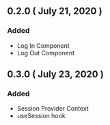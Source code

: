 ## 0.2.0 ( July 21, 2020 )

### Added

- Log In Component
- Log Out Component


## 0.3.0 ( July 23, 2020 )

### Added

- Session Provider Context
- useSession hook